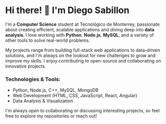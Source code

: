# Hi there! 👋 I'm Diego Sabillon

I'm a **Computer Science** student at Tecnológico de Monterrey, passionate about creating efficient, scalable applications and diving deep into **data analysis**. I love working with **Python**, **Node.js**, **MySQL**, and a variety of other tools to solve real-world problems.

My projects range from building full-stack web applications to data-driven solutions, and I'm always on the lookout for new challenges to grow and improve my skills. I enjoy contributing to open-source and collaborating on innovative projects.

### Technologies & Tools:
- Python, Node.js, C++, MySQL, MongoDB
- Web Development (HTML, CSS, JavaScript, React, Angular)
- Data Analysis & Visualization

I'm always open to collaborating or discussing interesting projects, so feel free to explore my repositories or reach out!
